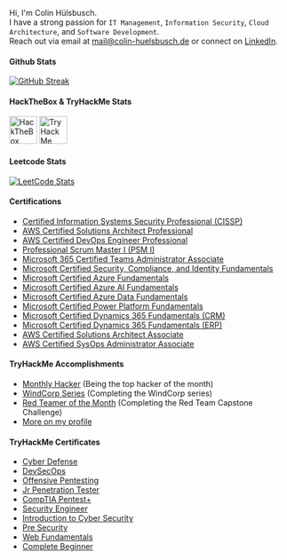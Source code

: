 Hi, I'm Colin Hülsbusch.<br>
I have a strong passion for `IT Management`, `Information Security`, `Cloud Architecture`, and `Software Development`.<br>
Reach out via email at <a href="mailto:mail@colin-huelsbusch.de">mail@colin-huelsbusch.de</a> or connect on <a href="https://www.linkedin.com/in/ColinHuelsbusch">LinkedIn</a>.

#### Github Stats
<a href="https://github.com/ColinHuelsbusch/">![GitHub Streak](https://github-readme-streak-stats.herokuapp.com?user=ColinHuelsbusch&theme=transparent&hide_border=true)</a>

#### HackTheBox & TryHackMe Stats
<a href="https://app.hackthebox.com/profile/454171"><img src="https://www.hackthebox.com/badge/image/454171?v=7" alt="HackTheBox" height="50"/></a>
<a href="https://tryhackme.com/p/ColinHuelsbusch"><img src="https://tryhackme-badges.s3.amazonaws.com/ColinHuelsbusch.png?v=7" alt="TryHackMe" height="50"/></a>

#### Leetcode Stats
<a href="https://leetcode.com/ColinHuelsbusch/">![LeetCode Stats](https://leetcard.jacoblin.cool/ColinHuelsbusch?theme=nord&font=Noto%20Sans&ext=heatmap)</a>

#### Certifications
- [Certified Information Systems Security Professional (CISSP)](https://www.credly.com/badges/efc7f2f8-3b7e-4841-8d8d-2a2f961986fb)
- [AWS Certified Solutions Architect Professional](https://cp.certmetrics.com/amazon/en/public/verify/credential/BEGMVSFD3JF1QL5V)
- [AWS Certified DevOps Engineer Professional](https://cp.certmetrics.com/amazon/en/public/verify/credential/C590VFTBMN111QSR)
- [Professional Scrum Master I (PSM I)](https://www.scrum.org/user/179841)
- [Microsoft 365 Certified Teams Administrator Associate](https://learn.microsoft.com/api/credentials/share/de-de/ColinHuelsbusch/9D24E8BE82CA7540)
- [Microsoft Certified Security, Compliance, and Identity Fundamentals](https://learn.microsoft.com/api/credentials/share/de-de/ColinHuelsbusch/851C4BF642092C06)
- [Microsoft Certified Azure Fundamentals](https://learn.microsoft.com/api/credentials/share/de-de/ColinHuelsbusch/822B40DF387613AE)
- [Microsoft Certified Azure AI Fundamentals](https://learn.microsoft.com/api/credentials/share/de-de/ColinHuelsbusch/617C851BF7D082B6)
- [Microsoft Certified Azure Data Fundamentals](https://learn.microsoft.com/api/credentials/share/de-de/ColinHuelsbusch/5E848464FF4D4B35)
- [Microsoft Certified Power Platform Fundamentals](https://learn.microsoft.com/api/credentials/share/de-de/ColinHuelsbusch/5D07D2DDA14F4458)
- [Microsoft Certified Dynamics 365 Fundamentals (CRM)](https://learn.microsoft.com/api/credentials/share/de-de/ColinHuelsbusch/C40A8D710B663044)
- [Microsoft Certified Dynamics 365 Fundamentals (ERP)](https://learn.microsoft.com/api/credentials/share/de-de/ColinHuelsbusch/54DAECFBB140EAF3)
- [AWS Certified Solutions Architect Associate](https://cp.certmetrics.com/amazon/en/public/verify/credential/TX3RQXFCGJREQXSJ)
- [AWS Certified SysOps Administrator Associate](https://cp.certmetrics.com/amazon/en/public/verify/credential/5M4FS8DKE1V4Q0K1)
   
#### TryHackMe Accomplishments
- [Monthly Hacker](https://tryhackme.com/ColinHuelsbusch/badges/hacker-of-the-month) (Being the top hacker of the month)
- [WindCorp Series](https://tryhackme.com/ColinHuelsbusch/badges/windcorp) (Completing the WindCorp series)
- [Red Teamer of the Month](https://tryhackme.com/ColinHuelsbusch/badges/redteamcapstone) (Completing the Red Team Capstone Challenge)
- [More on my profile](https://tryhackme.com/p/ColinHuelsbusch)

#### TryHackMe Certificates
<!--- - [Attacking and Defending AWS]())
- [SOC Level 2]()
- [SOC Level 1]() 
- [Red Teaming]() -->
- [Cyber Defense](https://tryhackme-certificates.s3-eu-west-1.amazonaws.com/THM-LXMGEZFW5I.png)
- [DevSecOps](https://tryhackme-certificates.s3-eu-west-1.amazonaws.com/THM-1JGNDIVIJE.png)
- [Offensive Pentesting](https://tryhackme-certificates.s3-eu-west-1.amazonaws.com/THM-YPCA2YPZ20.png)
- [Jr Penetration Tester](https://tryhackme-certificates.s3-eu-west-1.amazonaws.com/THM-WREDMX8X3Y.png)
- [CompTIA Pentest+](https://tryhackme-certificates.s3-eu-west-1.amazonaws.com/THM-V5YRYVH6ZX.png)
- [Security Engineer](https://tryhackme-certificates.s3-eu-west-1.amazonaws.com/THM-0ZUWOSTAQY.png)
- [Introduction to Cyber Security](https://tryhackme-certificates.s3-eu-west-1.amazonaws.com/THM-L1PDDYHFWJ.png)
- [Pre Security](https://tryhackme-certificates.s3-eu-west-1.amazonaws.com/THM-FEBVBEOZLA.png)
- [Web Fundamentals](https://tryhackme-certificates.s3-eu-west-1.amazonaws.com/THM-ZORVBBGHUR.png)
- [Complete Beginner](https://tryhackme-certificates.s3-eu-west-1.amazonaws.com/THM-E2RKJRCXIN.png)
